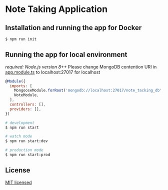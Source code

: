 # Note Taking Application

## Installation and running the app for Docker

```bash
$ npm run init
```

## Running the app for local environment
<i>required: Node.js version 8++</i>
Please change MongoDB contention URI in [app.module.ts](./src/app.module.ts) to localhost:27017 for localhost
```js
@Module({
  imports: [
    MongooseModule.forRoot('mongodb://localhost:27017/note_tacking_db', { useNewUrlParser: true }),
    NoteModule,
  ],
  controllers: [],
  providers: [],
})
```

```bash
# development
$ npm run start

# watch mode
$ npm run start:dev

# production mode
$ npm run start:prod
```
## License

[MIT licensed](LICENSE)